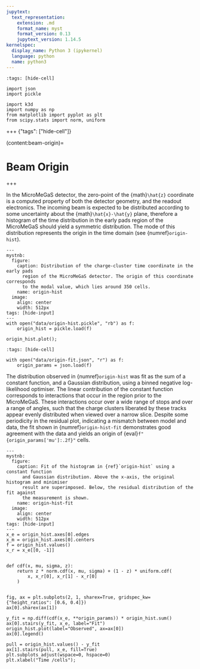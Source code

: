 ```yaml
---
jupytext:
  text_representation:
    extension: .md
    format_name: myst
    format_version: 0.13
    jupytext_version: 1.14.5
kernelspec:
  display_name: Python 3 (ipykernel)
  language: python
  name: python3
---
```


```{code-cell}
:tags: [hide-cell]

import json
import pickle

import k3d
import numpy as np
from matplotlib import pyplot as plt
from scipy.stats import norm, uniform
```

+++ {"tags": ["hide-cell"]}

(content:beam-origin)=
# Beam Origin

+++

In the MicroMeGaS detector, the zero-point of the {math}`\hat{z}` coordinate is a computed property of both the detector geometry, and the readout electronics. The incoming beam is expected to be distributed according to some uncertainty about the {math}`\hat{x}-\hat{y}` plane, therefore a histogram of the time distribution in the early pads region of the MicroMeGaS should yield a symmetric distribution. The mode of this distribution represents the origin in the time domain (see {numref}`origin-hist`).

```{code-cell}
---
mystnb:
  figure:
    caption: Distribution of the charge-cluster time coordinate in the early pads
      region of the MicroMeGaS detector. The origin of this coordinate corresponds
      to the modal value, which lies around 350 cells.
    name: origin-hist
  image:
    align: center
    width: 512px
tags: [hide-input]
---
with open("data/origin-hist.pickle", "rb") as f:
    origin_hist = pickle.load(f)

origin_hist.plot();
```

```{code-cell}
:tags: [hide-cell]

with open("data/origin-fit.json", "r") as f:
    origin_params = json.load(f)
```

The distribution observed in {numref}`origin-hist` was fit as the sum of a constant function, and a Gaussian distribution, using a binned negative log-likelihood optimiser. The linear contribution of the constant function corresponds to interactions that occur in the region prior to the MicroMeGaS. These interactions occur over a wide range of stops and over a range of angles, such that the charge clusters liberated by these tracks appear evenly distributed when viewed over a narrow slice. Despite some periodicity in the residual plot, indicating a mismatch between model and data, the fit shown in {numref}`origin-hist-fit` demonstrates good agreement with the data and yields an origin of {eval}`f"{origin_params['mu']:.2f}"` cells.

```{code-cell}
---
mystnb:
  figure:
    caption: Fit of the histogram in {ref}`origin-hist` using a constant function
      and Gaussian distribution. Above the x-axis, the original histogram and minimiser
      result are superimposed. Below, the residual distribution of the fit against
      the measurement is shown.
    name: origin-hist-fit
  image:
    align: center
    width: 512px
tags: [hide-input]
---
x_e = origin_hist.axes[0].edges
x_m = origin_hist.axes[0].centers
f = origin_hist.values()
x_r = x_e[[0, -1]]


def cdf(x, mu, sigma, z):
    return z * norm.cdf(x, mu, sigma) + (1 - z) * uniform.cdf(
        x, x_r[0], x_r[1] - x_r[0]
    )


fig, ax = plt.subplots(2, 1, sharex=True, gridspec_kw={"height_ratios": [0.6, 0.4]})
ax[0].sharex(ax[1])

y_fit = np.diff(cdf(x_e, **origin_params)) * origin_hist.sum()
ax[0].stairs(y_fit, x_e, label="Fit")
origin_hist.plot(label="Observed", ax=ax[0])
ax[0].legend()

pull = origin_hist.values() - y_fit
ax[1].stairs(pull, x_e, fill=True)
plt.subplots_adjust(wspace=0, hspace=0)
plt.xlabel("Time /cells");
```
